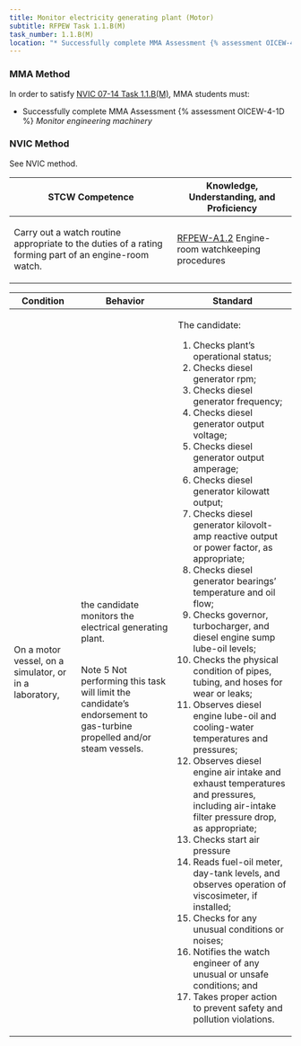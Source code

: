 ```yaml
---
title: Monitor electricity generating plant (Motor)
subtitle: RFPEW Task 1.1.B(M) 
task_number: 1.1.B(M)
location: "* Successfully complete MMA Assessment {% assessment OICEW-4-1D %} *Monitor engineering machinery*" 
---
```



### MMA Method

In order to satisfy  [NVIC 07-14  Task  1.1.B(M)]({{site.baseurl}}/assets/images/nvic-07-14.pdf), MMA students must:

* Successfully complete MMA Assessment {% assessment OICEW-4-1D %} *Monitor engineering machinery*


### NVIC Method

<a onclick="togglevisibility('nvic_methods')" >See NVIC method.</a>

<div id='nvic_methods' class='hide'>

<table>
<thead>
<tr>
<th class='forty'> STCW Competence </th>
<th class='sixty'> Knowledge, Understanding, and Proficiency </th>
</tr>
</thead>




<tbody>
<tr><td markdown='1'>

Carry out a watch routine appropriate to the duties of a rating forming part of an engine-room watch.

</td><td markdown='1'>

[RFPEW-A1.2]({{site.baseurl}}/tables/34.html#RFPEW-A1.2) Engine-room watchkeeping procedures

</td></tr>


</tbody>
</table>


<table>
<thead>
<tr><th class='twenty'>  Condition </th><th class='twenty'> Behavior </th><th  class='sixty'>Standard </th></tr>
</thead>
<tbody >



<tr><td markdown='1'>

On a motor vessel, on a simulator, or in a laboratory,

</td><td markdown='1'>

the candidate monitors the electrical generating plant.

<br>

<div class="tooltip">Note 5
<span class="tooltiptext">
Not performing this task will limit the candidate’s endorsement to gas-turbine propelled and/or steam vessels.
</span>
</div>


</td><td markdown='1'>

The candidate:

1. Checks plant’s operational status;
2. Checks diesel generator rpm;
3. Checks diesel generator frequency;
4. Checks diesel generator output voltage;
5. Checks diesel generator output amperage;
6. Checks diesel generator kilowatt output;
7. Checks diesel generator kilovolt-amp reactive output or power factor, as appropriate;
8. Checks diesel generator bearings’ temperature and oil flow;
9. Checks governor, turbocharger, and diesel engine sump lube-oil levels;
10. Checks the physical condition of pipes, tubing, and hoses for wear or leaks;
11. Observes diesel engine lube-oil and cooling-water temperatures and pressures;
12. Observes diesel engine air intake and exhaust temperatures and pressures, including air-intake filter pressure drop, as appropriate;
13. Checks start air pressure
14. Reads fuel-oil meter, day-tank levels, and observes operation of viscosimeter, if installed;
15. Checks for any unusual conditions or noises;
16. Notifies the watch engineer of any unusual or unsafe conditions; and
17. Takes proper action to prevent safety and pollution violations.

</td></tr>
</tbody>
</table>
</div>
